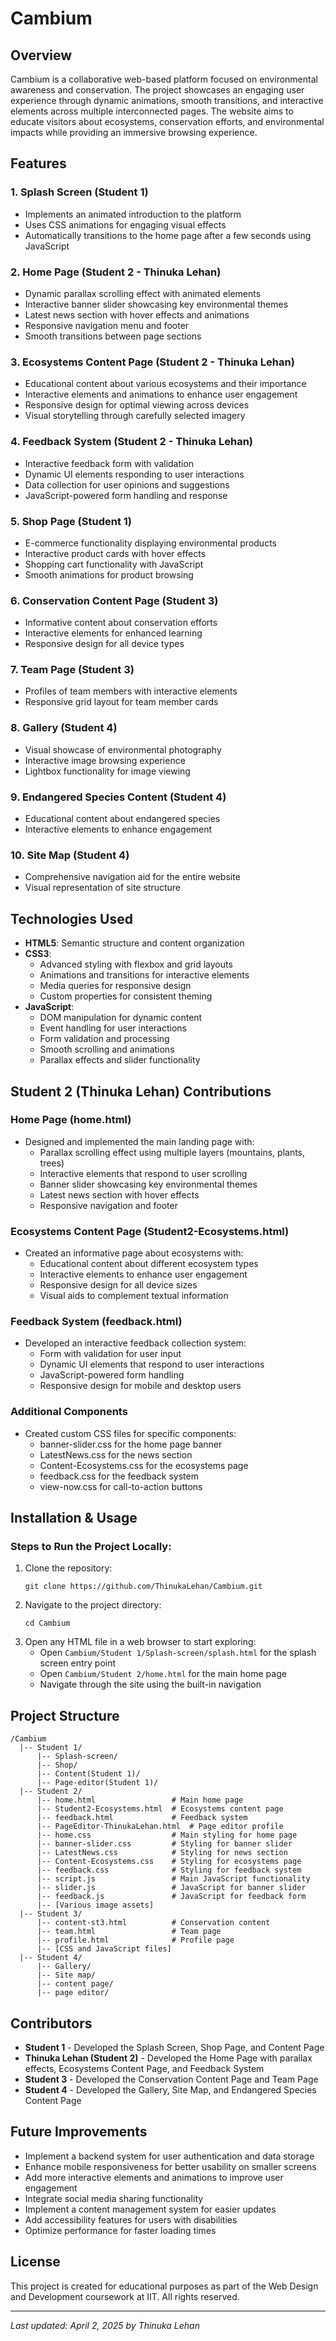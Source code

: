 # Cambium

## Overview
Cambium is a collaborative web-based platform focused on environmental awareness and conservation. The project showcases an engaging user experience through dynamic animations, smooth transitions, and interactive elements across multiple interconnected pages. The website aims to educate visitors about ecosystems, conservation efforts, and environmental impacts while providing an immersive browsing experience.

## Features

### 1. Splash Screen (Student 1)
- Implements an animated introduction to the platform
- Uses CSS animations for engaging visual effects
- Automatically transitions to the home page after a few seconds using JavaScript

### 2. Home Page (Student 2 - Thinuka Lehan)
- Dynamic parallax scrolling effect with animated elements
- Interactive banner slider showcasing key environmental themes
- Latest news section with hover effects and animations
- Responsive navigation menu and footer
- Smooth transitions between page sections

### 3. Ecosystems Content Page (Student 2 - Thinuka Lehan)
- Educational content about various ecosystems and their importance
- Interactive elements and animations to enhance user engagement
- Responsive design for optimal viewing across devices
- Visual storytelling through carefully selected imagery

### 4. Feedback System (Student 2 - Thinuka Lehan)
- Interactive feedback form with validation
- Dynamic UI elements responding to user interactions
- Data collection for user opinions and suggestions
- JavaScript-powered form handling and response

### 5. Shop Page (Student 1)
- E-commerce functionality displaying environmental products
- Interactive product cards with hover effects
- Shopping cart functionality with JavaScript
- Smooth animations for product browsing

### 6. Conservation Content Page (Student 3)
- Informative content about conservation efforts
- Interactive elements for enhanced learning
- Responsive design for all device types

### 7. Team Page (Student 3)
- Profiles of team members with interactive elements
- Responsive grid layout for team member cards

### 8. Gallery (Student 4)
- Visual showcase of environmental photography
- Interactive image browsing experience
- Lightbox functionality for image viewing

### 9. Endangered Species Content (Student 4)
- Educational content about endangered species
- Interactive elements to enhance engagement

### 10. Site Map (Student 4)
- Comprehensive navigation aid for the entire website
- Visual representation of site structure

## Technologies Used
- **HTML5**: Semantic structure and content organization
- **CSS3**: 
  - Advanced styling with flexbox and grid layouts
  - Animations and transitions for interactive elements
  - Media queries for responsive design
  - Custom properties for consistent theming
- **JavaScript**: 
  - DOM manipulation for dynamic content
  - Event handling for user interactions
  - Form validation and processing
  - Smooth scrolling and animations
  - Parallax effects and slider functionality

## Student 2 (Thinuka Lehan) Contributions
### Home Page (home.html)
- Designed and implemented the main landing page with:
  - Parallax scrolling effect using multiple layers (mountains, plants, trees)
  - Interactive elements that respond to user scrolling
  - Banner slider showcasing key environmental themes
  - Latest news section with hover effects
  - Responsive navigation and footer

### Ecosystems Content Page (Student2-Ecosystems.html)
- Created an informative page about ecosystems with:
  - Educational content about different ecosystem types
  - Interactive elements to enhance user engagement
  - Responsive design for all device sizes
  - Visual aids to complement textual information

### Feedback System (feedback.html)
- Developed an interactive feedback collection system:
  - Form with validation for user input
  - Dynamic UI elements that respond to user interactions
  - JavaScript-powered form handling
  - Responsive design for mobile and desktop users

### Additional Components
- Created custom CSS files for specific components:
  - banner-slider.css for the home page banner
  - LatestNews.css for the news section
  - Content-Ecosystems.css for the ecosystems page
  - feedback.css for the feedback system
  - view-now.css for call-to-action buttons

## Installation & Usage
### Steps to Run the Project Locally:
1. Clone the repository:
   ```
   git clone https://github.com/ThinukaLehan/Cambium.git
   ```
2. Navigate to the project directory:
   ```
   cd Cambium
   ```
3. Open any HTML file in a web browser to start exploring:
   - Open `Cambium/Student 1/Splash-screen/splash.html` for the splash screen entry point
   - Open `Cambium/Student 2/home.html` for the main home page
   - Navigate through the site using the built-in navigation

## Project Structure
```
/Cambium
  |-- Student 1/
      |-- Splash-screen/
      |-- Shop/
      |-- Content(Student 1)/
      |-- Page-editor(Student 1)/
  |-- Student 2/
      |-- home.html                 # Main home page
      |-- Student2-Ecosystems.html  # Ecosystems content page
      |-- feedback.html             # Feedback system
      |-- PageEditor-ThinukaLehan.html  # Page editor profile
      |-- home.css                  # Main styling for home page
      |-- banner-slider.css         # Styling for banner slider
      |-- LatestNews.css            # Styling for news section
      |-- Content-Ecosystems.css    # Styling for ecosystems page
      |-- feedback.css              # Styling for feedback system
      |-- script.js                 # Main JavaScript functionality
      |-- slider.js                 # JavaScript for banner slider
      |-- feedback.js               # JavaScript for feedback form
      |-- [Various image assets]
  |-- Student 3/
      |-- content-st3.html          # Conservation content
      |-- team.html                 # Team page
      |-- profile.html              # Profile page
      |-- [CSS and JavaScript files]
  |-- Student 4/
      |-- Gallery/
      |-- Site map/
      |-- content page/
      |-- page editor/
```

## Contributors
- **Student 1** - Developed the Splash Screen, Shop Page, and Content Page
- **Thinuka Lehan (Student 2)** - Developed the Home Page with parallax effects, Ecosystems Content Page, and Feedback System
- **Student 3** - Developed the Conservation Content Page and Team Page
- **Student 4** - Developed the Gallery, Site Map, and Endangered Species Content Page

## Future Improvements
- Implement a backend system for user authentication and data storage
- Enhance mobile responsiveness for better usability on smaller screens
- Add more interactive elements and animations to improve user engagement
- Integrate social media sharing functionality
- Implement a content management system for easier updates
- Add accessibility features for users with disabilities
- Optimize performance for faster loading times

## License
This project is created for educational purposes as part of the Web Design and Development coursework at IIT. All rights reserved.

---

*Last updated: April 2, 2025 by Thinuka Lehan*
